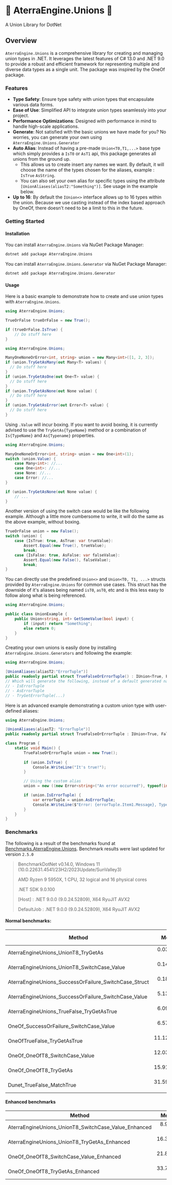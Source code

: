 # 🔗 AterraEngine.Unions 🔗
A Union Library for DotNet

## Overview

`AterraEngine.Unions` is a comprehensive library for creating and managing union types in .NET.
It leverages the latest features of C# 13.0 and .NET 9.0 to provide a robust and efficient framework for representing multiple and diverse data types as a single unit.
The package was inspired by the OneOf package.

### Features

- **Type Safety**: Ensure type safety with union types that encapsulate various data forms.
- **Ease of Use**: Simplified API to integrate union types seamlessly into your project.
- **Performance Optimizations**: Designed with performance in mind to handle high-scale applications.
- **Generate**: Not satisfied with the basic unions we have made for you? No worries, you can generate your own using `AterraEngine.Unions.Generator`
- **Auto Alias**: Instead of having a pre-made `Union<T0,T1,...>` base type which simply provides a `IsT0` or `AsT1` api, this package generates all unions from the ground up. 
  - This allows us to create insert any names we want. By default, it will choose the name of the types chosen for the aliases, example : `IsTrue` `AsString`.
  - You can also set your own alias for specific types using the attribute `[UnionAliases(aliasT2:"Something")]`. See usage in the example below.
- **Up to 16**: By default the `IUnion<>` interface allows up to 16 types within the union. Because we use casting instead of the index based approach by OneOf, there doesn't need to be a limit to this in the future.

### Getting Started

#### Installation

You can install `AterraEngine.Unions` via NuGet Package Manager:
```bash
dotnet add package AterraEngine.Unions
```

You can install `AterraEngine.Unions.Generator` via NuGet Package Manager:
```bash
dotnet add package AterraEngine.Unions.Generator
```

#### Usage

Here is a basic example to demonstrate how to create and use union types with `AterraEngine.Unions`.

```csharp
using AterraEngine.Unions;

TrueOrFalse trueOrFalse = new True();

if (trueOrFalse.IsTrue) {    
    // Do stuff here
}
```

```csharp
using AterraEngine.Unions;

ManyOneNoneOrError<int, string> union = new Many<int>([1, 2, 3]);
if (union.TryGetAsMany(out Many<T> values) {
  // Do stuff here
}
if (union.TryGetAsOne(out One<T> value) {
  // Do stuff here
}
if (union.TryGetAsNone(out None value) {
  // Do stuff here
}
if (union.TryGetAsError(out Error<T> value) {
  // Do stuff here
}
```

Using `.Value` will incur boxing. If you want to avoid boxing, it is currently advised to use the `TryGetAs{TypeName}` method or a combination of `Is{TypeName}` and `As{Typename}` properties.
```csharp
using AterraEngine.Unions;

ManyOneNoneOrError<int, string> union = new One<int>(1);
switch (union.Value) {
    case Many<int>: //...
    case One<int>: //...
    case None: //...
    case Error: //...
}

if (union.TryGetAsNone(out None value) {
    // ...        
}
```
Another version of using the switch case would be like the following example.
Although a little more cumbersome to write, it will do the same as the above example, without boxing.
```csharp
TrueOrFalse union = new False();
switch (union) {
    case {IsTrue: true, AsTrue: var trueValue}: 
        Assert.Equal(new True(), trueValue);
        break;
    case {IsFalse: true, AsFalse: var falseValue}: 
        Assert.Equal(new False(), falseValue);
        break;
}
```

You can directly use the predefined `Union<>` and `Union<T0, T1, ...>` structs provided by `AterraEngine.Unions` for common use cases.
This struct has the downside of it's aliases being named `isT0`, `asT0`, etc and is this less easy to follow along what is being referenced.
```csharp
using AterraEngine.Unions;

public class UnionExample {
    public Union<string, int> GetSomeValue(bool input) {
        if (input) return "Something";
        else return 0;
    }
}
```

Creating your own unions is easily done by installing `AterraEngine.Unions.Generators` and following the example:

```csharp
using AterraEngine.Unions;

[UnionAliases(aliasT2:"ErrorTuple")]
public readonly partial struct TrueFalseOrErrorTuple() : IUnion<True, False, (Error<string>, Type)>;
// Which will generate the following, instead of a default generated name for the 3rd type in the union.
// - IsErrorTuple
// - AsErrorTuple
// - TryGetErrorTuple(...)
```

Here is an advanced example demonstrating a custom union type with user-defined aliases:

```csharp
using AterraEngine.Unions;

[UnionAliases(aliasT2: "ErrorTuple")]
public readonly partial struct TrueFalseOrErrorTuple : IUnion<True, False, (Error<string>, Type)>;

class Program {
    static void Main() {
        TrueFalseOrErrorTuple union = new True();
        
        if (union.IsTrue) {
            Console.WriteLine("It's true!");
        }

        // Using the custom alias
        union = new ((new Error<string>("An error occurred"), typeof(int)));

        if (union.IsErrorTuple) {
            var errorTuple = union.AsErrorTuple;
            Console.WriteLine($"Error: {errorTuple.Item1.Message}, Type: {errorTuple.Item2}");
        }
    }
}
```

### Benchmarks
The following is a result of the benchmarks found at [Benchmarks.AterraEngine.Unions](tests/Benchmarks.AterraEngine.Unions).
Benchmark results were last updated for version `2.5.0`

> BenchmarkDotNet v0.14.0, Windows 11 (10.0.22631.4541/23H2/2023Update/SunValley3)
> 
> AMD Ryzen 9 5950X, 1 CPU, 32 logical and 16 physical cores
> 
> .NET SDK 9.0.100
> 
> [Host]     : .NET 9.0.0 (9.0.24.52809), X64 RyuJIT AVX2
> 
> DefaultJob : .NET 9.0.0 (9.0.24.52809), X64 RyuJIT AVX2

#### Normal benchmarks:
| Method                                                |       Mean |     Error |    StdDev |     Median | Ratio | RatioSD |   Gen0 | Allocated | Alloc Ratio |
|-------------------------------------------------------|-----------:|----------:|----------:|-----------:|------:|--------:|-------:|----------:|------------:|
| AterraEngineUnions_UnionT8_TryGetAs                   |  0.0385 ns | 0.0175 ns | 0.0515 ns |  0.0000 ns | 0.006 |    0.01 |      - |         - |          NA |
| AterraEngineUnions_UnionT8_SwitchCase_Value           |  0.1455 ns | 0.0648 ns | 0.1910 ns |  0.0365 ns | 0.024 |    0.03 |      - |         - |          NA |
| AterraEngineUnions_SuccessOrFailure_SwitchCase_Struct |  0.1846 ns | 0.0243 ns | 0.0385 ns |  0.1727 ns | 0.031 |    0.01 |      - |         - |          NA |
| AterraEngineUnions_SuccessOrFailure_SwitchCase_Value  |  5.1345 ns | 0.1856 ns | 0.5472 ns |  5.2863 ns | 0.852 |    0.13 | 0.0014 |      24 B |          NA |
| AterraEngineUnions_TrueFalse_TryGetAsTrue             |  6.0924 ns | 0.2099 ns | 0.6189 ns |  6.4790 ns | 1.011 |    0.15 |      - |         - |          NA |
| OneOf_SuccessOrFailure_SwitchCase_Value               |  6.5773 ns | 0.1503 ns | 0.3906 ns |  6.4878 ns | 1.091 |    0.13 | 0.0014 |      24 B |          NA |
| OneOfTrueFalse_TryGetAsTrue                           | 11.1220 ns | 0.3958 ns | 1.1669 ns | 10.7038 ns | 1.845 |    0.28 | 0.0038 |      64 B |          NA |
| OneOf_OneOfT8_SwitchCase_Value                        | 12.0302 ns | 0.3684 ns | 1.0689 ns | 11.6413 ns | 1.996 |    0.28 | 0.0038 |      64 B |          NA |
| OneOf_OneOfT8_TryGetAs                                | 15.9198 ns | 0.5454 ns | 1.6082 ns | 15.0587 ns | 2.641 |    0.39 | 0.0038 |      64 B |          NA |
| Dunet_TrueFalse_MatchTrue                             | 31.5921 ns | 1.3279 ns | 3.9153 ns | 31.0064 ns | 5.242 |    0.86 | 0.0105 |     176 B |          NA |

#### Enhanced benchmarks
| Method                                               |      Mean |     Error |    StdDev |    Median |   Gen0 | Allocated |
|------------------------------------------------------|----------:|----------:|----------:|----------:|-------:|----------:|
| AterraEngineUnions_UnionT8_SwitchCase_Value_Enhanced |  8.931 ns | 0.2689 ns | 0.7927 ns |  8.781 ns |      - |         - |
| AterraEngineUnions_UnionT8_TryGetAs_Enhanced         | 16.319 ns | 0.4596 ns | 1.3553 ns | 15.793 ns |      - |         - |
| OneOf_OneOfT8_SwitchCase_Value_Enhanced              | 21.815 ns | 0.7018 ns | 2.0692 ns | 22.237 ns | 0.0038 |      64 B |
| OneOf_OneOfT8_TryGetAs_Enhanced                      | 33.700 ns | 1.0868 ns | 3.2044 ns | 35.017 ns | 0.0038 |      64 B |

